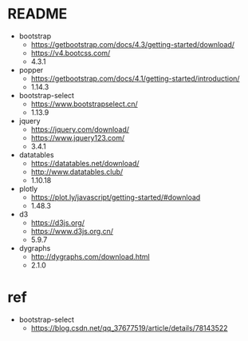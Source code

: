 <!-- VERSION.md --- 
;; 
;; Description: 
;; Author: Hongyi Wu(吴鸿毅)
;; Email: wuhongyi@qq.com 
;; Created: 日 7月 21 15:24:20 2019 (+0800)
;; Last-Updated: 六 9月 25 21:28:33 2021 (+0800)
;;           By: Hongyi Wu(吴鸿毅)
;;     Update #: 9
;; URL: http://wuhongyi.cn -->

# README

- bootstrap 
	- https://getbootstrap.com/docs/4.3/getting-started/download/
	- https://v4.bootcss.com/
	- 4.3.1
- popper
	- https://getbootstrap.com/docs/4.1/getting-started/introduction/
	- 1.14.3
- bootstrap-select
	- https://www.bootstrapselect.cn/
	- 1.13.9
- jquery 
	- https://jquery.com/download/
	- https://www.jquery123.com/
	- 3.4.1
- datatables
	- https://datatables.net/download/
	- http://www.datatables.club/
	- 1.10.18
- plotly
	- https://plot.ly/javascript/getting-started/#download
	- 1.48.3
- d3
	- https://d3js.org/
	- https://www.d3js.org.cn/
	- 5.9.7
- dygraphs
	- http://dygraphs.com/download.html
	- 2.1.0


# ref

- bootstrap-select
    - https://blog.csdn.net/qq_37677519/article/details/78143522
	
	
	

<!-- VERSION.md ends here -->
